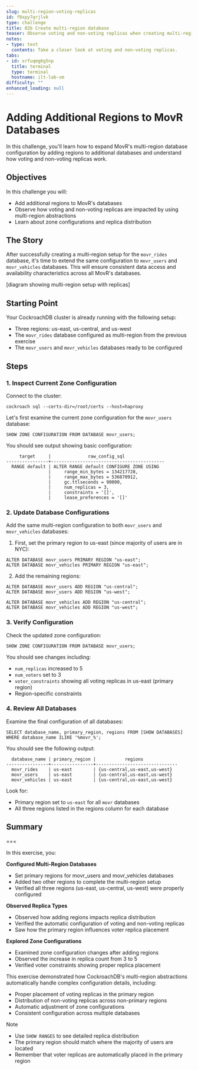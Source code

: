 ```yaml
---
slug: multi-region-voting-replicas
id: f0xpy7qrjlvk
type: challenge
title: 02b Create multi-region database
teaser: Observe voting and non-voting replicas when creating multi-region database
notes:
- type: text
  contents: Take a closer look at voting and non-voting replicas.
tabs:
- id: xrfuqmg6g5np
  title: terminal
  type: terminal
  hostname: ilt-lab-vm
difficulty: ""
enhanced_loading: null
---
```


# Adding Additional Regions to MovR Databases

In this challenge, you'll learn how to expand MovR's multi-region database configuration by adding regions to additional databases and understand how voting and non-voting replicas work.

## Objectives

In this challenge you will:
- Add additional regions to MovR's databases
- Observe how voting and non-voting replicas are impacted by using multi-region abstractions
- Learn about zone configurations and replica distribution

## The Story

After successfully creating a multi-region setup for the `movr_rides` database, it's time to extend the same configuration to `movr_users` and `movr_vehicles` databases. This will ensure consistent data access and availability characteristics across all MovR's databases.

[diagram showing multi-region setup with replicas]

## Starting Point

Your CockroachDB cluster is already running with the following setup:
- Three regions: us-east, us-central, and us-west
- The `movr_rides` database configured as multi-region from the previous exercise
- The `movr_users` and `movr_vehicles` databases ready to be configured

## Steps

### 1. Inspect Current Zone Configuration

Connect to the cluster:

```bash,run
cockroach sql --certs-dir=/root/certs --host=haproxy
```

Let's first examine the current zone configuration for the `movr_users` database:

```sql,run
SHOW ZONE CONFIGURATION FROM DATABASE movr_users;
```

You should see output showing basic configuration:
```nocopy
     target     |              raw_config_sql
----------------+-------------------------------------------
  RANGE default | ALTER RANGE default CONFIGURE ZONE USING
                |     range_min_bytes = 134217728,
                |     range_max_bytes = 536870912,
                |     gc.ttlseconds = 90000,
                |     num_replicas = 3,
                |     constraints = '[]',
                |     lease_preferences = '[]'
```

### 2. Update Database Configurations

Add the same multi-region configuration to both `movr_users` and `movr_vehicles` databases:

1. First, set the primary region to us-east (since majority of users are in NYC):
```sql,run
ALTER DATABASE movr_users PRIMARY REGION "us-east";
ALTER DATABASE movr_vehicles PRIMARY REGION "us-east";
```

2. Add the remaining regions:
```sql,run
ALTER DATABASE movr_users ADD REGION "us-central";
ALTER DATABASE movr_users ADD REGION "us-west";

ALTER DATABASE movr_vehicles ADD REGION "us-central";
ALTER DATABASE movr_vehicles ADD REGION "us-west";
```

### 3. Verify Configuration

Check the updated zone configuration:

```sql,run
SHOW ZONE CONFIGURATION FROM DATABASE movr_users;
```

You should see changes including:
- `num_replicas` increased to 5
- `num_voters` set to 3
- `voter_constraints` showing all voting replicas in us-east (primary region)
- Region-specific constraints

### 4. Review All Databases

Examine the final configuration of all databases:

```sql,run
SELECT database_name, primary_region, regions FROM [SHOW DATABASES] WHERE database_name ILIKE '%movr_%';
```

You should see the following output:

```nocopy
  database_name | primary_region |           regions
----------------+----------------+-------------------------------
  movr_rides    | us-east        | {us-central,us-east,us-west}
  movr_users    | us-east        | {us-central,us-east,us-west}
  movr_vehicles | us-east        | {us-central,us-east,us-west}
```

Look for:
- Primary region set to `us-east` for all `movr` databases
- All three regions listed in the regions column for each database

## Summary
===

In this exercise, you:

**Configured Multi-Region Databases**
- Set primary regions for movr_users and movr_vehicles databases
- Added two other regions to complete the multi-region setup
- Verified all three regions (us-east, us-central, us-west) were properly configured

**Observed Replica Types**
- Observed how adding regions impacts replica distribution
- Verified the automatic configuration of voting and non-voting replicas
- Saw how the primary region influences voter replica placement

**Explored Zone Configurations**
- Examined zone configuration changes after adding regions
- Observed the increase in replica count from 3 to 5
- Verified voter constraints showing proper replica placement

This exercise demonstrated how CockroachDB's multi-region abstractions automatically handle complex configuration details, including:
- Proper placement of voting replicas in the primary region
- Distribution of non-voting replicas across non-primary regions
- Automatic adjustment of zone configurations
- Consistent configuration across multiple databases

> [!NOTE]
> - Use `SHOW RANGES` to see detailed replica distribution
> - The primary region should match where the majority of users are located
> - Remember that voter replicas are automatically placed in the primary region


